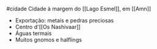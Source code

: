 #cidade
Cidade à margem do [[Lago Esmel]], em [[Amn]]

- Exportação: metais e pedras preciosas
- Centro d'[[Os Nashivaar]]
- Águas termais
- Muitos gnomos e halflings
